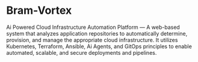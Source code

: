 # Bram-Vortex
Ai Powered Cloud Infrastructure Automation Platform — A web-based system that analyzes application repositories to automatically determine, provision, and manage the appropriate cloud infrastructure. It utilizes Kubernetes, Terraform, Ansible, Ai Agents, and GitOps principles to enable automated, scalable, and secure deployments and pipelines.
